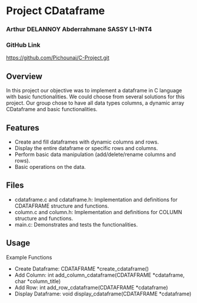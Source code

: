 # Project CDataframe
### Arthur DELANNOY Abderrahmane SASSY L1-INT4

### GitHub Link
https://github.com/Pichounai/C-Project.git

## Overview
In this project our objective was to implement a dataframe in C language with basic functionalities. We could choose from several solutions for this project. Our group chose to have all data types columns, a dynamic array CDataframe and basic functionalities.

## Features
- Create and fill dataframes with dynamic columns and rows.
- Display the entire dataframe or specific rows and columns.
- Perform basic data manipulation (add/delete/rename columns and rows).
- Basic operations on the data.

## Files
- cdataframe.c and cdataframe.h: Implementation and definitions for CDATAFRAME structure and functions.
- column.c and column.h: Implementation and definitions for COLUMN structure and functions.
- main.c: Demonstrates and tests the functionalities.

## Usage
Example Functions
- Create Dataframe: CDATAFRAME *create_cdataframe()
- Add Column: int add_column_cdataframe(CDATAFRAME *cdataframe, char *column_title)
- Add Row: int add_row_cdataframe(CDATAFRAME *cdataframe)
- Display Dataframe: void display_cdataframe(CDATAFRAME *cdataframe)
